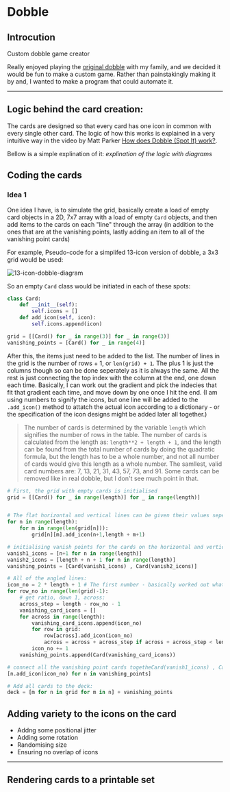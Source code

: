 # Dobble
## Introcution

Custom dobble game creator

Really enjoyed playing the [original dobble](https://www.dobblegame.com/en/homepage/) with my family, and we decided it would be fun to make a custom game. Rather than painstakingly making it by and, I wanted to make a program that could automate it.

---

## Logic behind the card creation:
The cards are designed so that every card has one icon in common with every single other card. The logic of how this works is explained in a very intuitive way in the video by Matt Parker [How does Dobble (Spot It) work?](https://www.youtube.com/watch?v=VTDKqW_GLkw).

Bellow is a simple explination of it:
*explination of the logic with diagrams*

## Coding the cards
### Idea 1
One idea I have, is to simulate the grid, basically create a load of empty card objects in a 2D, 7x7 array with a load of empty `Card` objects, and then add items to the cards on each "line" through the array (in addition to the ones that are at the vanishing points, lastly adding an item to all of the vanishing point cards)

For example, Pseudo-code for a simplifed 13-icon version of dobble, a 3x3 grid would be used:

![13-icon-dobble-diagram]("readme_assets/13_icon_dobble.png")

So an empty `Card` class would be initiated in each of these spots:

```python
class Card:
    def __init__(self):
        self.icons = []
    def add_icon(self, icon):
        self.icons.append(icon)

grid = [[Card() for _ in range(3)] for _ in range(3)]
vanishing_points = [Card() for _ in range(4)]
```

After this, the items just need to be added to the list. The number of lines in the grid is the number of rows + 1, or `len(grid) + 1`. The plus 1 is just the columns though so can be done seperately as it is always the same. All the rest is just connecting the top index with the column at the end, one down each time. Basically, I can work out the gradient and pick the indecies that fit that gradient each time, and move down by one once I hit the end. (I am using numbers to signify the icons, but one line will be added to the `.add_icon()` method to attatch the actual icon according to a dictionary - or the specification of the icon designs might be added later all together.)

> The number of cards is determined by the variable `length` which signifies the number of rows in the table. The number of cards is calculated from the length as: `length**2 + length + 1`, and the length can be found from the total number of cards by doing the quadratic formula, but the length has to be a whole number, and not all number of cards would give this length as a whole number.
> The samllest, valid card numbers are: 7, 13, 21, 31, 43, 57, 73, and 91. Some cards can be removed like in real dobble, but I don't see much point in that.

```python
# First, the grid with empty cards is initialised
grid = [[Card() for _ in range(length)] for _ in range(length)]


# The flat horizontal and vertical lines can be given their values sepertely
for n in range(length):
    for m in range(len(grid[n])):
        grid[n][m].add_icon(n+1,length + m+1)

# initialising vanish points for the cards on the horizontal and vertical vanishing points
vanish1_icons = [n+1 for n in range(length)]
vanish2_icons = [length + n + 1 for n in range(length)]
vanishing_points = [Card(vanish1_icons) , Card(vanish2_icons)]

# All of the angled lines:
icon_no = 2 * length + 1 # The first number - basically worked out what numbers would have been used so far and added one
for row_no in range(len(grid)-1):
    # get ratio, down 1, across:
    across_step = length - row_no - 1
    vanishing_card_icons = []
    for across in range(length):
        vanishing_card_icons.append(icon_no)
        for row in grid:
            row[across].add_icon(icon_no)
            across = across + across_step if across + across_step < length else across + across_step - length
        icon_no += 1
    vanishing_points.append(Card(vanishing_card_icons))

# connect all the vanishing point cards togetheCard(vanish1_icons) , Card(vanish2_icons)]
[n.add_icon(icon_no) for n in vanishing_points]

# Add all cards to the deck:
deck = [m for n in grid for m in n] + vanishing_points

```





## Adding variety to the icons on the card
- Addng some positional jitter
- Adding some rotation
- Randomising size
- Ensuring no overlap of icons 


---
## Rendering cards to a printable set





